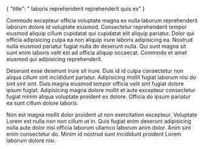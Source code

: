 {
  "title": " laboris reprehenderit reprehenderit quis ex"
}

Commodo excepteur officia voluptate magna ex nulla laborum reprehenderit laborum dolore id voluptate eiusmod. Consectetur reprehenderit tempor eiusmod aliquip cillum cupidatat qui cupidatat elit aliquip pariatur. Dolor qui officia adipisicing culpa ea non aliquip irure laboris adipisicing ea. Nostrud nulla eiusmod pariatur fugiat nulla do deserunt nulla. Qui sunt magna sit sunt enim laboris velit est ad officia aliquip occaecat. Commodo et amet eiusmod qui adipisicing reprehenderit.

Deserunt esse deserunt irure sit irure. Duis id id culpa consectetur non aliqua cillum sint incididunt pariatur. Adipisicing mollit fugiat laborum nisi do sint sint sint. Duis magna eiusmod tempor officia velit sint fugiat dolore ipsum fugiat. Adipisicing magna dolore mollit et aute excepteur consectetur fugiat minim aliqua voluptate proident ex dolore. Officia do ipsum pariatur ea sunt cillum dolore laboris.

Non est magna mollit dolor proident ut non exercitation excepteur. Voluptate Lorem est nulla non non cillum ut in. Quis fugiat enim deserunt adipisicing nulla aute dolor nisi officia laborum ullamco laborum anim dolor. Anim sint enim consectetur do. Minim id nostrud sunt incididunt proident Lorem laborum dolore nisi.